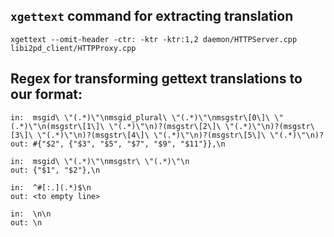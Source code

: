 `xgettext` command for extracting translation
---

```
xgettext --omit-header -ctr: -ktr -ktr:1,2 daemon/HTTPServer.cpp libi2pd_client/HTTPProxy.cpp
```

Regex for transforming gettext translations to our format:
---

```
in:  msgid\ \"(.*)\"\nmsgid_plural\ \"(.*)\"\nmsgstr\[0\]\ \"(.*)\"\n(msgstr\[1\]\ \"(.*)\"\n)?(msgstr\[2\]\ \"(.*)\"\n)?(msgstr\[3\]\ \"(.*)\"\n)?(msgstr\[4\]\ \"(.*)\"\n)?(msgstr\[5\]\ \"(.*)\"\n)?
out: #{"$2", {"$3", "$5", "$7", "$9", "$11"}},\n
```

```
in:  msgid\ \"(.*)\"\nmsgstr\ \"(.*)\"\n
out: {"$1", "$2"},\n
```

```
in:  ^#[:.](.*)$\n
out: <to empty line>
```

```
in:  \n\n
out: \n
```
